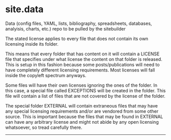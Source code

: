 # site.data

Data (config files, YAML, lists, bibliography, spreadsheets, databases, analyisis, charts, etc.) repo to be pulled by the sitebuilder

The stated license applies to every file that does not contain its own licensing inside its folder.

This means that every folder that has content on it will contain a LICENSE file that specifies under what license the content on that folder is released. This is setup in this fashion because some posts/publications will need to have completely different licensing requirements. Most licenses will fall inside the copyleft spectrum anyways.

Some files will have their own licenses ignoring the ones of the folder. In this case, a special file called EXCEPTIONS will be created in the folder. This file will contain a list of files that are not covered by the license of the folder.

The special folder EXTERNAL will contain extraneous files that may have any special licensing requirements and/or are vendored from some other source. This is important because the files that may be found in EXTERNAL can have any arbitrary license and might not abide by any open licensing whatsoever, so tread carefully there.

<hr>

